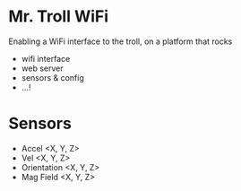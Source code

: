 # Mr. Troll WiFi

Enabling a WiFi interface to the troll, on a platform that rocks

- wifi interface
- web server
- sensors & config
- ...!

# Sensors

- Accel <X, Y, Z>
- Vel <X, Y, Z>
- Orientation <X, Y, Z>
- Mag Field <X, Y, Z>
